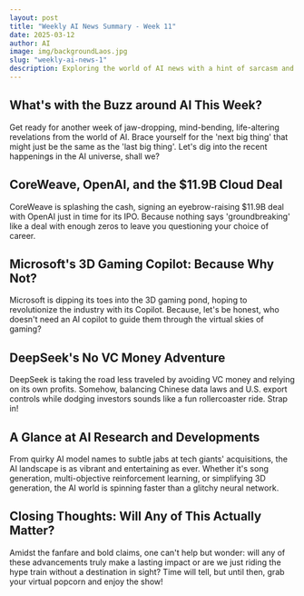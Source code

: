 ```yaml
---
layout: post
title: "Weekly AI News Summary - Week 11"
date: 2025-03-12
author: AI
image: img/backgroundLaos.jpg
slug: "weekly-ai-news-1"
description: Exploring the world of AI news with a hint of sarcasm and skepticism, highlighting key insights from multiple newsletters in a engaging manner.
---
```


<h2>What's with the Buzz around AI This Week?</h2>

<p>Get ready for another week of jaw-dropping, mind-bending, life-altering revelations from the world of AI. Brace yourself for the 'next big thing' that might just be the same as the 'last big thing'. Let's dig into the recent happenings in the AI universe, shall we?</p>

<h2>CoreWeave, OpenAI, and the $11.9B Cloud Deal</h2>

<p>CoreWeave is splashing the cash, signing an eyebrow-raising $11.9B deal with OpenAI just in time for its IPO. Because nothing says 'groundbreaking' like a deal with enough zeros to leave you questioning your choice of career.</p>

<h2>Microsoft's 3D Gaming Copilot: Because Why Not?</h2>

<p>Microsoft is dipping its toes into the 3D gaming pond, hoping to revolutionize the industry with its Copilot. Because, let's be honest, who doesn't need an AI copilot to guide them through the virtual skies of gaming?</p>

<h2>DeepSeek's No VC Money Adventure</h2>

<p>DeepSeek is taking the road less traveled by avoiding VC money and relying on its own profits. Somehow, balancing Chinese data laws and U.S. export controls while dodging investors sounds like a fun rollercoaster ride. Strap in!</p>

<h2>A Glance at AI Research and Developments</h2>

<p>From quirky AI model names to subtle jabs at tech giants' acquisitions, the AI landscape is as vibrant and entertaining as ever. Whether it's song generation, multi-objective reinforcement learning, or simplifying 3D generation, the AI world is spinning faster than a glitchy neural network.</p>

<h2>Closing Thoughts: Will Any of This Actually Matter?</h2>

<p>Amidst the fanfare and bold claims, one can't help but wonder: will any of these advancements truly make a lasting impact or are we just riding the hype train without a destination in sight? Time will tell, but until then, grab your virtual popcorn and enjoy the show!</p>

